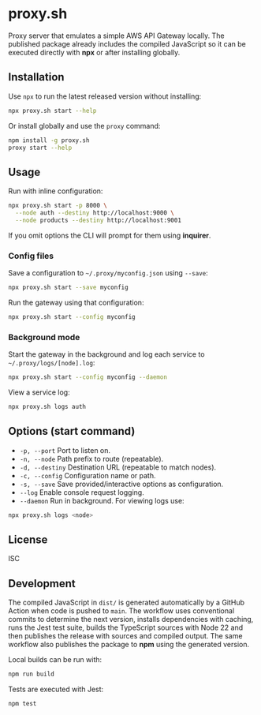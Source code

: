 # proxy.sh

Proxy server that emulates a simple AWS API Gateway locally. The published
package already includes the compiled JavaScript so it can be executed directly
with **npx** or after installing globally.

## Installation

Use `npx` to run the latest released version without installing:

```bash
npx proxy.sh start --help
```

Or install globally and use the `proxy` command:

```bash
npm install -g proxy.sh
proxy start --help
```

## Usage

Run with inline configuration:

```bash
npx proxy.sh start -p 8000 \
  --node auth --destiny http://localhost:9000 \
  --node products --destiny http://localhost:9001
```

If you omit options the CLI will prompt for them using **inquirer**.

### Config files

Save a configuration to `~/.proxy/myconfig.json` using `--save`:

```bash
npx proxy.sh start --save myconfig
```

Run the gateway using that configuration:

```bash
npx proxy.sh start --config myconfig
```

### Background mode

Start the gateway in the background and log each service to
`~/.proxy/logs/[node].log`:

```bash
npx proxy.sh start --config myconfig --daemon
```

View a service log:

```bash
npx proxy.sh logs auth
```

## Options (start command)

- `-p, --port`      Port to listen on.
- `-n, --node`      Path prefix to route (repeatable).
- `-d, --destiny`   Destination URL (repeatable to match nodes).
- `-c, --config`    Configuration name or path.
- `-s, --save`      Save provided/interactive options as configuration.
- `--log`           Enable console request logging.
- `--daemon`        Run in background.
For viewing logs use:

```bash
npx proxy.sh logs <node>
```

## License

ISC

## Development

The compiled JavaScript in `dist/` is generated automatically by a GitHub Action when code is pushed to `main`. The workflow uses conventional commits to determine the next version, installs dependencies with caching, runs the Jest test suite, builds the TypeScript sources with Node&nbsp;22 and then publishes the release with sources and compiled output. The same workflow also publishes the package to **npm** using the generated version.

Local builds can be run with:

```bash
npm run build
```

Tests are executed with Jest:

```bash
npm test
```
